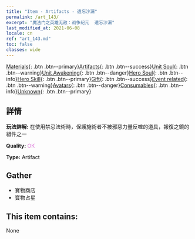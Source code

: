 ```yaml
---
title: "Item - Artifacts - 遺忘沙漏"
permalink: /art_143/
excerpt: "魔法门之英雄无敌：战争纪元  遺忘沙漏"
last_modified_at: 2021-06-08
locale: cn
ref: "art_143.md"
toc: false
classes: wide
---
```

 [Materials](/ItemsCN/){: .btn .btn--primary}[Artifacts](/ItemsCN/Artifacts/){: .btn .btn--success}[Unit Soul](/ItemsCN/UnitSoul/){: .btn .btn--warning}[Unit Awakening](/ItemsCN/UnitAwakening/){: .btn .btn--danger}[Hero Soul](/ItemsCN/HeroSoul/){: .btn .btn--info}[Hero Skill](/ItemsCN/HeroSkill/){: .btn .btn--primary}[Gift](/ItemsCN/Gift/){: .btn .btn--success}[Event related](/ItemsCN/Events/){: .btn .btn--warning}[Avatars](/ItemsCN/Avatars/){: .btn .btn--danger}[Consumables](/ItemsCN/Consumables/){: .btn .btn--info}[Unknown](/ItemsCN/Unknown/){: .btn .btn--primary}

## 詳情
 **玩法詳解:** 在使用禁忌法術時，保護施術者不被邪惡力量反噬的道具，報復之鏡的組件之一

 **Quality:** <span style="color: #DA70D6">OK</span>

 **Type:** Artifact

## Gather

*    寶物商店 
*    寶物占星 

## This item contains:

  None

